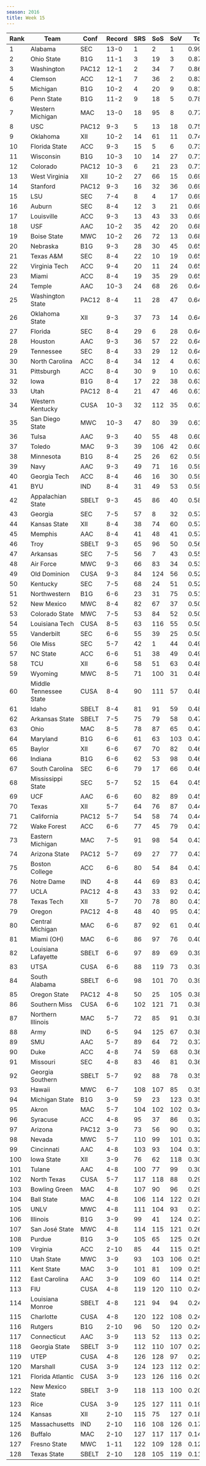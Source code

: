 ```yaml
---
season: 2016
title: Week 15
---
```

<table class="display"><thead><tr><th>Rank</th><th>Team</th><th>Conf</th><th>Record</th><th>SRS</th><th>SoS</th><th>SoV</th><th>Total</th></tr></thead><tbody>
<tr><td>1</td><td>Alabama</td><td>SEC</td><td>13-0</td><td>1</td><td>2</td><td>1</td><td>0.99679</td></tr>
<tr><td>2</td><td>Ohio State</td><td>B1G</td><td>11-1</td><td>3</td><td>19</td><td>3</td><td>0.87696</td></tr>
<tr><td>3</td><td>Washington</td><td>PAC12</td><td>12-1</td><td>2</td><td>34</td><td>7</td><td>0.86384</td></tr>
<tr><td>4</td><td>Clemson</td><td>ACC</td><td>12-1</td><td>7</td><td>36</td><td>2</td><td>0.83988</td></tr>
<tr><td>5</td><td>Michigan</td><td>B1G</td><td>10-2</td><td>4</td><td>20</td><td>9</td><td>0.81750</td></tr>
<tr><td>6</td><td>Penn State</td><td>B1G</td><td>11-2</td><td>9</td><td>18</td><td>5</td><td>0.78082</td></tr>
<tr><td>7</td><td>Western Michigan</td><td>MAC</td><td>13-0</td><td>18</td><td>95</td><td>8</td><td>0.77188</td></tr>
<tr><td>8</td><td>USC</td><td>PAC12</td><td>9-3</td><td>5</td><td>13</td><td>18</td><td>0.75559</td></tr>
<tr><td>9</td><td>Oklahoma</td><td>XII</td><td>10-2</td><td>14</td><td>61</td><td>11</td><td>0.74024</td></tr>
<tr><td>10</td><td>Florida State</td><td>ACC</td><td>9-3</td><td>15</td><td>5</td><td>6</td><td>0.73633</td></tr>
<tr><td>11</td><td>Wisconsin</td><td>B1G</td><td>10-3</td><td>10</td><td>14</td><td>27</td><td>0.71974</td></tr>
<tr><td>12</td><td>Colorado</td><td>PAC12</td><td>10-3</td><td>6</td><td>21</td><td>23</td><td>0.71322</td></tr>
<tr><td>13</td><td>West Virginia</td><td>XII</td><td>10-2</td><td>27</td><td>66</td><td>15</td><td>0.69662</td></tr>
<tr><td>14</td><td>Stanford</td><td>PAC12</td><td>9-3</td><td>16</td><td>32</td><td>36</td><td>0.69612</td></tr>
<tr><td>15</td><td>LSU</td><td>SEC</td><td>7-4</td><td>8</td><td>4</td><td>17</td><td>0.69509</td></tr>
<tr><td>16</td><td>Auburn</td><td>SEC</td><td>8-4</td><td>12</td><td>3</td><td>21</td><td>0.69109</td></tr>
<tr><td>17</td><td>Louisville</td><td>ACC</td><td>9-3</td><td>13</td><td>43</td><td>33</td><td>0.69058</td></tr>
<tr><td>18</td><td>USF</td><td>AAC</td><td>10-2</td><td>35</td><td>42</td><td>20</td><td>0.68699</td></tr>
<tr><td>19</td><td>Boise State</td><td>MWC</td><td>10-2</td><td>26</td><td>72</td><td>13</td><td>0.68441</td></tr>
<tr><td>20</td><td>Nebraska</td><td>B1G</td><td>9-3</td><td>28</td><td>30</td><td>45</td><td>0.65925</td></tr>
<tr><td>21</td><td>Texas A&M</td><td>SEC</td><td>8-4</td><td>22</td><td>10</td><td>19</td><td>0.65547</td></tr>
<tr><td>22</td><td>Virginia Tech</td><td>ACC</td><td>9-4</td><td>20</td><td>11</td><td>24</td><td>0.65428</td></tr>
<tr><td>23</td><td>Miami</td><td>ACC</td><td>8-4</td><td>19</td><td>35</td><td>29</td><td>0.65075</td></tr>
<tr><td>24</td><td>Temple</td><td>AAC</td><td>10-3</td><td>24</td><td>68</td><td>26</td><td>0.64660</td></tr>
<tr><td>25</td><td>Washington State</td><td>PAC12</td><td>8-4</td><td>11</td><td>28</td><td>47</td><td>0.64483</td></tr>
<tr><td>26</td><td>Oklahoma State</td><td>XII</td><td>9-3</td><td>37</td><td>73</td><td>14</td><td>0.64288</td></tr>
<tr><td>27</td><td>Florida</td><td>SEC</td><td>8-4</td><td>29</td><td>6</td><td>28</td><td>0.64176</td></tr>
<tr><td>28</td><td>Houston</td><td>AAC</td><td>9-3</td><td>36</td><td>57</td><td>22</td><td>0.64055</td></tr>
<tr><td>29</td><td>Tennessee</td><td>SEC</td><td>8-4</td><td>33</td><td>29</td><td>12</td><td>0.64038</td></tr>
<tr><td>30</td><td>North Carolina</td><td>ACC</td><td>8-4</td><td>34</td><td>12</td><td>4</td><td>0.63526</td></tr>
<tr><td>31</td><td>Pittsburgh</td><td>ACC</td><td>8-4</td><td>30</td><td>9</td><td>10</td><td>0.63374</td></tr>
<tr><td>32</td><td>Iowa</td><td>B1G</td><td>8-4</td><td>17</td><td>22</td><td>38</td><td>0.63111</td></tr>
<tr><td>33</td><td>Utah</td><td>PAC12</td><td>8-4</td><td>21</td><td>47</td><td>46</td><td>0.61573</td></tr>
<tr><td>34</td><td>Western Kentucky</td><td>CUSA</td><td>10-3</td><td>32</td><td>112</td><td>35</td><td>0.61564</td></tr>
<tr><td>35</td><td>San Diego State</td><td>MWC</td><td>10-3</td><td>47</td><td>80</td><td>39</td><td>0.61286</td></tr>
<tr><td>36</td><td>Tulsa</td><td>AAC</td><td>9-3</td><td>40</td><td>55</td><td>48</td><td>0.60635</td></tr>
<tr><td>37</td><td>Toledo</td><td>MAC</td><td>9-3</td><td>39</td><td>106</td><td>42</td><td>0.60030</td></tr>
<tr><td>38</td><td>Minnesota</td><td>B1G</td><td>8-4</td><td>25</td><td>26</td><td>62</td><td>0.59646</td></tr>
<tr><td>39</td><td>Navy</td><td>AAC</td><td>9-3</td><td>49</td><td>71</td><td>16</td><td>0.59343</td></tr>
<tr><td>40</td><td>Georgia Tech</td><td>ACC</td><td>8-4</td><td>46</td><td>16</td><td>30</td><td>0.59121</td></tr>
<tr><td>41</td><td>BYU</td><td>IND</td><td>8-4</td><td>31</td><td>49</td><td>53</td><td>0.59065</td></tr>
<tr><td>42</td><td>Appalachian State</td><td>SBELT</td><td>9-3</td><td>45</td><td>86</td><td>40</td><td>0.58535</td></tr>
<tr><td>43</td><td>Georgia</td><td>SEC</td><td>7-5</td><td>57</td><td>8</td><td>32</td><td>0.57385</td></tr>
<tr><td>44</td><td>Kansas State</td><td>XII</td><td>8-4</td><td>38</td><td>74</td><td>60</td><td>0.57368</td></tr>
<tr><td>45</td><td>Memphis</td><td>AAC</td><td>8-4</td><td>41</td><td>48</td><td>41</td><td>0.57197</td></tr>
<tr><td>46</td><td>Troy</td><td>SBELT</td><td>9-3</td><td>65</td><td>96</td><td>50</td><td>0.56829</td></tr>
<tr><td>47</td><td>Arkansas</td><td>SEC</td><td>7-5</td><td>56</td><td>7</td><td>43</td><td>0.55195</td></tr>
<tr><td>48</td><td>Air Force</td><td>MWC</td><td>9-3</td><td>66</td><td>83</td><td>34</td><td>0.53766</td></tr>
<tr><td>49</td><td>Old Dominion</td><td>CUSA</td><td>9-3</td><td>84</td><td>124</td><td>56</td><td>0.52550</td></tr>
<tr><td>50</td><td>Kentucky</td><td>SEC</td><td>7-5</td><td>68</td><td>24</td><td>51</td><td>0.52234</td></tr>
<tr><td>51</td><td>Northwestern</td><td>B1G</td><td>6-6</td><td>23</td><td>31</td><td>75</td><td>0.51970</td></tr>
<tr><td>52</td><td>New Mexico</td><td>MWC</td><td>8-4</td><td>82</td><td>67</td><td>37</td><td>0.50832</td></tr>
<tr><td>53</td><td>Colorado State</td><td>MWC</td><td>7-5</td><td>53</td><td>84</td><td>52</td><td>0.50319</td></tr>
<tr><td>54</td><td>Louisiana Tech</td><td>CUSA</td><td>8-5</td><td>63</td><td>116</td><td>55</td><td>0.50197</td></tr>
<tr><td>55</td><td>Vanderbilt</td><td>SEC</td><td>6-6</td><td>55</td><td>39</td><td>25</td><td>0.50115</td></tr>
<tr><td>56</td><td>Ole Miss</td><td>SEC</td><td>5-7</td><td>42</td><td>1</td><td>44</td><td>0.49946</td></tr>
<tr><td>57</td><td>NC State</td><td>ACC</td><td>6-6</td><td>51</td><td>38</td><td>49</td><td>0.49662</td></tr>
<tr><td>58</td><td>TCU</td><td>XII</td><td>6-6</td><td>58</td><td>51</td><td>63</td><td>0.48879</td></tr>
<tr><td>59</td><td>Wyoming</td><td>MWC</td><td>8-5</td><td>71</td><td>100</td><td>31</td><td>0.48492</td></tr>
<tr><td>60</td><td>Middle Tennessee State</td><td>CUSA</td><td>8-4</td><td>90</td><td>111</td><td>57</td><td>0.48431</td></tr>
<tr><td>61</td><td>Idaho</td><td>SBELT</td><td>8-4</td><td>81</td><td>91</td><td>59</td><td>0.48412</td></tr>
<tr><td>62</td><td>Arkansas State</td><td>SBELT</td><td>7-5</td><td>75</td><td>79</td><td>58</td><td>0.47705</td></tr>
<tr><td>63</td><td>Ohio</td><td>MAC</td><td>8-5</td><td>78</td><td>87</td><td>65</td><td>0.47362</td></tr>
<tr><td>64</td><td>Maryland</td><td>B1G</td><td>6-6</td><td>61</td><td>63</td><td>103</td><td>0.47173</td></tr>
<tr><td>65</td><td>Baylor</td><td>XII</td><td>6-6</td><td>67</td><td>70</td><td>82</td><td>0.46410</td></tr>
<tr><td>66</td><td>Indiana</td><td>B1G</td><td>6-6</td><td>62</td><td>53</td><td>98</td><td>0.46282</td></tr>
<tr><td>67</td><td>South Carolina</td><td>SEC</td><td>6-6</td><td>79</td><td>17</td><td>66</td><td>0.46199</td></tr>
<tr><td>68</td><td>Mississippi State</td><td>SEC</td><td>5-7</td><td>52</td><td>15</td><td>64</td><td>0.45857</td></tr>
<tr><td>69</td><td>UCF</td><td>AAC</td><td>6-6</td><td>60</td><td>82</td><td>89</td><td>0.45745</td></tr>
<tr><td>70</td><td>Texas</td><td>XII</td><td>5-7</td><td>64</td><td>76</td><td>87</td><td>0.44677</td></tr>
<tr><td>71</td><td>California</td><td>PAC12</td><td>5-7</td><td>54</td><td>58</td><td>74</td><td>0.44004</td></tr>
<tr><td>72</td><td>Wake Forest</td><td>ACC</td><td>6-6</td><td>77</td><td>45</td><td>79</td><td>0.43941</td></tr>
<tr><td>73</td><td>Eastern Michigan</td><td>MAC</td><td>7-5</td><td>91</td><td>98</td><td>54</td><td>0.43509</td></tr>
<tr><td>74</td><td>Arizona State</td><td>PAC12</td><td>5-7</td><td>69</td><td>27</td><td>77</td><td>0.43377</td></tr>
<tr><td>75</td><td>Boston College</td><td>ACC</td><td>6-6</td><td>80</td><td>54</td><td>84</td><td>0.43283</td></tr>
<tr><td>76</td><td>Notre Dame</td><td>IND</td><td>4-8</td><td>44</td><td>69</td><td>83</td><td>0.42871</td></tr>
<tr><td>77</td><td>UCLA</td><td>PAC12</td><td>4-8</td><td>43</td><td>33</td><td>92</td><td>0.42849</td></tr>
<tr><td>78</td><td>Texas Tech</td><td>XII</td><td>5-7</td><td>70</td><td>78</td><td>80</td><td>0.41624</td></tr>
<tr><td>79</td><td>Oregon</td><td>PAC12</td><td>4-8</td><td>48</td><td>40</td><td>95</td><td>0.41465</td></tr>
<tr><td>80</td><td>Central Michigan</td><td>MAC</td><td>6-6</td><td>87</td><td>92</td><td>61</td><td>0.40337</td></tr>
<tr><td>81</td><td>Miami (OH)</td><td>MAC</td><td>6-6</td><td>86</td><td>97</td><td>76</td><td>0.40328</td></tr>
<tr><td>82</td><td>Louisiana Lafayette</td><td>SBELT</td><td>6-6</td><td>97</td><td>89</td><td>69</td><td>0.39643</td></tr>
<tr><td>83</td><td>UTSA</td><td>CUSA</td><td>6-6</td><td>88</td><td>119</td><td>73</td><td>0.39581</td></tr>
<tr><td>84</td><td>South Alabama</td><td>SBELT</td><td>6-6</td><td>98</td><td>101</td><td>70</td><td>0.39059</td></tr>
<tr><td>85</td><td>Oregon State</td><td>PAC12</td><td>4-8</td><td>50</td><td>25</td><td>105</td><td>0.38742</td></tr>
<tr><td>86</td><td>Southern Miss</td><td>CUSA</td><td>6-6</td><td>102</td><td>121</td><td>71</td><td>0.38612</td></tr>
<tr><td>87</td><td>Northern Illinois</td><td>MAC</td><td>5-7</td><td>72</td><td>85</td><td>91</td><td>0.38182</td></tr>
<tr><td>88</td><td>Army</td><td>IND</td><td>6-5</td><td>94</td><td>125</td><td>67</td><td>0.38043</td></tr>
<tr><td>89</td><td>SMU</td><td>AAC</td><td>5-7</td><td>89</td><td>64</td><td>72</td><td>0.37105</td></tr>
<tr><td>90</td><td>Duke</td><td>ACC</td><td>4-8</td><td>74</td><td>59</td><td>68</td><td>0.36768</td></tr>
<tr><td>91</td><td>Missouri</td><td>SEC</td><td>4-8</td><td>83</td><td>46</td><td>81</td><td>0.36061</td></tr>
<tr><td>92</td><td>Georgia Southern</td><td>SBELT</td><td>5-7</td><td>92</td><td>88</td><td>78</td><td>0.35934</td></tr>
<tr><td>93</td><td>Hawaii</td><td>MWC</td><td>6-7</td><td>108</td><td>107</td><td>85</td><td>0.35433</td></tr>
<tr><td>94</td><td>Michigan State</td><td>B1G</td><td>3-9</td><td>59</td><td>23</td><td>123</td><td>0.35352</td></tr>
<tr><td>95</td><td>Akron</td><td>MAC</td><td>5-7</td><td>104</td><td>102</td><td>102</td><td>0.34280</td></tr>
<tr><td>96</td><td>Syracuse</td><td>ACC</td><td>4-8</td><td>95</td><td>37</td><td>86</td><td>0.32931</td></tr>
<tr><td>97</td><td>Arizona</td><td>PAC12</td><td>3-9</td><td>73</td><td>56</td><td>90</td><td>0.32459</td></tr>
<tr><td>98</td><td>Nevada</td><td>MWC</td><td>5-7</td><td>110</td><td>99</td><td>101</td><td>0.32275</td></tr>
<tr><td>99</td><td>Cincinnati</td><td>AAC</td><td>4-8</td><td>103</td><td>93</td><td>104</td><td>0.31317</td></tr>
<tr><td>100</td><td>Iowa State</td><td>XII</td><td>3-9</td><td>76</td><td>62</td><td>118</td><td>0.30807</td></tr>
<tr><td>101</td><td>Tulane</td><td>AAC</td><td>4-8</td><td>100</td><td>77</td><td>99</td><td>0.30463</td></tr>
<tr><td>102</td><td>North Texas</td><td>CUSA</td><td>5-7</td><td>117</td><td>118</td><td>88</td><td>0.29498</td></tr>
<tr><td>103</td><td>Bowling Green</td><td>MAC</td><td>4-8</td><td>107</td><td>90</td><td>96</td><td>0.29338</td></tr>
<tr><td>104</td><td>Ball State</td><td>MAC</td><td>4-8</td><td>106</td><td>114</td><td>122</td><td>0.28683</td></tr>
<tr><td>105</td><td>UNLV</td><td>MWC</td><td>4-8</td><td>111</td><td>104</td><td>93</td><td>0.27646</td></tr>
<tr><td>106</td><td>Illinois</td><td>B1G</td><td>3-9</td><td>99</td><td>41</td><td>124</td><td>0.27630</td></tr>
<tr><td>107</td><td>San José State</td><td>MWC</td><td>4-8</td><td>114</td><td>115</td><td>121</td><td>0.26743</td></tr>
<tr><td>108</td><td>Purdue</td><td>B1G</td><td>3-9</td><td>105</td><td>65</td><td>125</td><td>0.26309</td></tr>
<tr><td>109</td><td>Virginia</td><td>ACC</td><td>2-10</td><td>85</td><td>44</td><td>115</td><td>0.25983</td></tr>
<tr><td>110</td><td>Utah State</td><td>MWC</td><td>3-9</td><td>93</td><td>103</td><td>106</td><td>0.25962</td></tr>
<tr><td>111</td><td>Kent State</td><td>MAC</td><td>3-9</td><td>101</td><td>81</td><td>109</td><td>0.25316</td></tr>
<tr><td>112</td><td>East Carolina</td><td>AAC</td><td>3-9</td><td>109</td><td>60</td><td>114</td><td>0.25034</td></tr>
<tr><td>113</td><td>FIU</td><td>CUSA</td><td>4-8</td><td>119</td><td>120</td><td>110</td><td>0.24936</td></tr>
<tr><td>114</td><td>Louisiana Monroe</td><td>SBELT</td><td>4-8</td><td>121</td><td>94</td><td>94</td><td>0.24704</td></tr>
<tr><td>115</td><td>Charlotte</td><td>CUSA</td><td>4-8</td><td>120</td><td>122</td><td>108</td><td>0.24369</td></tr>
<tr><td>116</td><td>Rutgers</td><td>B1G</td><td>2-10</td><td>96</td><td>50</td><td>120</td><td>0.24307</td></tr>
<tr><td>117</td><td>Connecticut</td><td>AAC</td><td>3-9</td><td>113</td><td>52</td><td>113</td><td>0.22943</td></tr>
<tr><td>118</td><td>Georgia State</td><td>SBELT</td><td>3-9</td><td>112</td><td>110</td><td>107</td><td>0.22498</td></tr>
<tr><td>119</td><td>UTEP</td><td>CUSA</td><td>4-8</td><td>126</td><td>128</td><td>97</td><td>0.22420</td></tr>
<tr><td>120</td><td>Marshall</td><td>CUSA</td><td>3-9</td><td>124</td><td>123</td><td>112</td><td>0.21306</td></tr>
<tr><td>121</td><td>Florida Atlantic</td><td>CUSA</td><td>3-9</td><td>123</td><td>126</td><td>116</td><td>0.20426</td></tr>
<tr><td>122</td><td>New Mexico State</td><td>SBELT</td><td>3-9</td><td>118</td><td>113</td><td>100</td><td>0.20059</td></tr>
<tr><td>123</td><td>Rice</td><td>CUSA</td><td>3-9</td><td>125</td><td>127</td><td>111</td><td>0.19676</td></tr>
<tr><td>124</td><td>Kansas</td><td>XII</td><td>2-10</td><td>115</td><td>75</td><td>127</td><td>0.18869</td></tr>
<tr><td>125</td><td>Massachusetts</td><td>IND</td><td>2-10</td><td>116</td><td>108</td><td>126</td><td>0.17328</td></tr>
<tr><td>126</td><td>Buffalo</td><td>MAC</td><td>2-10</td><td>127</td><td>117</td><td>117</td><td>0.14488</td></tr>
<tr><td>127</td><td>Fresno State</td><td>MWC</td><td>1-11</td><td>122</td><td>109</td><td>128</td><td>0.12167</td></tr>
<tr><td>128</td><td>Texas State</td><td>SBELT</td><td>2-10</td><td>128</td><td>105</td><td>119</td><td>0.11832</td></tr>
</tbody></table>
